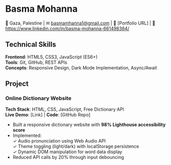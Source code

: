 # Basma Mohanna  
📍 Gaza, Palestine | ✉ basmamhanna1@gmail.com | 🔗 [Portfolio URL] | 💼 https://www.linkedin.com/in/basma-mohanna-661498364/  

## Technical Skills  
**Frontend**: HTML5, CSS3, JavaScript (ES6+)  
**Tools**: Git, GitHub, REST APIs  
**Concepts**: Responsive Design, Dark Mode Implementation, Async/Await  

## Project

### Online Dictionary Website 
**Tech Stack**: HTML, CSS, JavaScript, Free Dictionary API  
**Live Demo**: [Link] | **Code**: [GitHub Repo]  
- Built a responsive dictionary website with **98% Lighthouse accessibility score**  
- Implemented:  
  ✓ Audio pronunciation using Web Audio API  
  ✓ Theme toggling (light/dark) with localStorage persistence  
  ✓ Dynamic DOM manipulation for word data display  
- Reduced API calls by 20% through input debouncing  
